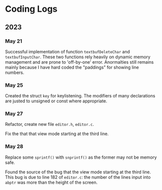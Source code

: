 # Coding Logs

## 2023

### May 21

Successful implementation of function `textbufDeleteChar` and `textbufInputChar`. These two functions rely heavily on dynamic memory management and are prone to 'off-by-one' error. Anormalties still remains mainly because I have hard coded the "paddings" for showing line numbers. 


### May 25

Created the struct `key` for keylistening. The modifiers of many declarations are justed to unsigned or const where appropriate.

### May 27

Refactor, create new file `editor.h`, `editor.c`.

Fix the that that view mode starting at the third line. 

### May 28

Replace some `sprintf()` with `snprintf()` as the former may not be memory safe.

Found the source of the bug that the view mode starting at the third line. This bug is due to line 182 of `editor.c`: the number of the lines input into `abptr` was more than the height of the screen.
